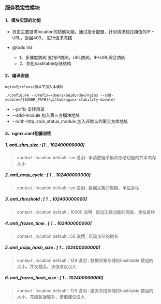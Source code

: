 ### 服务稳定性模块

#### 1、模块实现的功能
- 页面主要提供location的防刷功能，通过指令配置，针对请求超过阈值的IP + URL，返回403， 进行请求冻结

- @todo list
    - 1、多维度防刷 支持IP防刷，URL防刷，IP+URL综合防刷
    - 2、优化hashtable存储结构

#### 2、编译安装
    nginx的release版本下加入本模块

    ./configure --prefix=/Users/baidu/dev/nginx --add-module=/{$USER_PATH}/github/nginx-stability-module/

- --prifix 安转目录
- --add-module 加入第三方模块地址
- --with-http_stub_status_module 加入非默认的第三方库地址

#### 3、nginx.conf配置说明

##### 1. anti_shm_size : [1 .. 102400000000]  <br/> 
> context : location
> default : on
> 说明 : 申请数据采集和冻结功能的共享内存大小
   
##### 2. anti_acqu_cycle : [ 1 .. 102400000000]  <br/> 
> context : location
> default : on
> 说明 : 数据采集的周期，单位是秒

##### 3. anti_threshold : [ 1 .. 102400000000]  <br/> 
> context : location
> default : 10000
> 说明 : 启动冻结功能的阈值，单位是秒
   
##### 4. anti_frozen_time : [ 1 .. 102400000000]  <br/> 
> context : location
> default : 60
> 说明 : 启动冻结的时长

##### 5. anti_acqu_hash_size : [ 1 .. 102400000000]  <br/> 
> context : location
> default : 128
> 说明 : 数据采集存储的hashtable 数组的大小，并发越高，该值建议设大

##### 6. anti_frozen_hash_size : [ 1 .. 102400000000]  <br/> 
> context : location
> default : 128
> 说明 : 服务冻结存储的hashtable 数组的大小，冻结数据越多，该值建议设大


